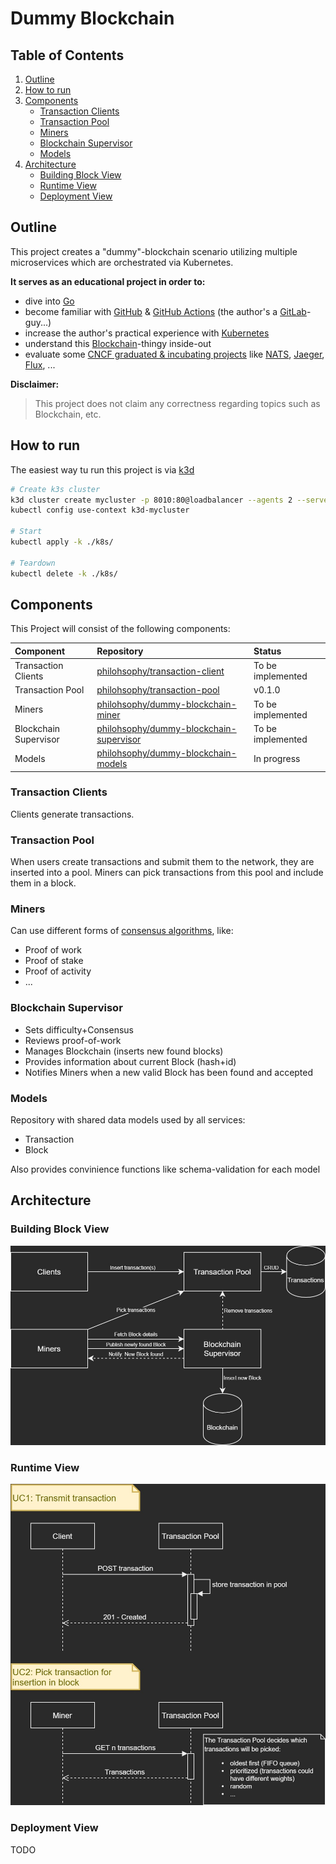 # Dummy Blockchain

## Table of Contents

1. [Outline](#Outline)
2. [How to run](#How-to-run)
3. [Components](#Components)
    - [Transaction Clients](#Transaction-Clients)
    - [Transaction Pool](#Transaction-Pool)
    - [Miners](#Miners)
    - [Blockchain Supervisor](#Blockchain-Supervisor)
    - [Models](#Models)
4. [Architecture](#Architecture)
    - [Building Block View](#Building-Block-View)
    - [Runtime View](#Runtime-View)
    - [Deployment View](#Deployment-View)

## Outline

This project creates a "dummy"-blockchain scenario utilizing multiple microservices which are orchestrated via Kubernetes.

**It serves as an educational project in order to:**

- dive into [Go](https://golang.org/)
- become familiar with [GitHub](https://github.com/) & [GitHub Actions](https://docs.github.com/en/actions) (the author's a [GitLab](https://gitlab.com)-guy...)
- increase the author's practical experience with [Kubernetes](https://kubernetes.io/)
- understand this [Blockchain](https://en.wikipedia.org/wiki/Blockchain)-thingy inside-out
- evaluate some [CNCF graduated & incubating projects](https://www.cncf.io/projects/) like [NATS](https://nats.io/), [Jaeger](https://www.jaegertracing.io/), [Flux](https://fluxcd.io/), ...

**Disclaimer:**
>This project does not claim any correctness regarding topics such as Blockchain, etc.

## How to run

The easiest way tu run this project is via [k3d](https://k3d.io/)

```bash
# Create k3s cluster
k3d cluster create mycluster -p 8010:80@loadbalancer --agents 2 --servers 1
kubectl config use-context k3d-mycluster

# Start
kubectl apply -k ./k8s/

# Teardown
kubectl delete -k ./k8s/
```

## Components

This Project will consist of the following components:

Component | Repository | Status
:--- | :--- | :---
Transaction Clients | [philohsophy/transaction-client](https://github.com/philohsophy/transaction-client) | To be implemented
Transaction Pool | [philohsophy/transaction-pool](https://github.com/philohsophy/transaction-pool) | v0.1.0
Miners | [philohsophy/dummy-blockchain-miner](https://github.com/philohsophy/dummy-blockchain-miner) | To be implemented
Blockchain Supervisor | [philohsophy/dummy-blockchain-supervisor](https://github.com/philohsophy/dummy-blockchain-supervisor) | To be implemented
Models | [philohsophy/dummy-blockchain-models](https://github.com/philohsophy/dummy-blockchain-models) | In progress

### Transaction Clients

Clients generate transactions.

### Transaction Pool

When users create transactions and submit them to the network, they are inserted into a pool. Miners can pick transactions from this pool and include them in a block.

### Miners

Can use different forms of [consensus algorithms](https://www.coindesk.com/short-guide-blockchain-consensus-protocols), like:

- Proof of work
- Proof of stake
- Proof of activity
- ...

### Blockchain Supervisor

- Sets difficulty+Consensus
- Reviews proof-of-work
- Manages Blockchain (inserts new found blocks)
- Provides information about current Block (hash+id)
- Notifies Miners when a new valid Block has been found and accepted

### Models

Repository with shared data models used by all services:

- Transaction
- Block

Also provides convinience functions like schema-validation for each model

## Architecture

### Building Block View

![UML](./architecture/views/building-block-view.jpg)

### Runtime View

![UML](./architecture/views/runtime-view.jpg)

### Deployment View

TODO
